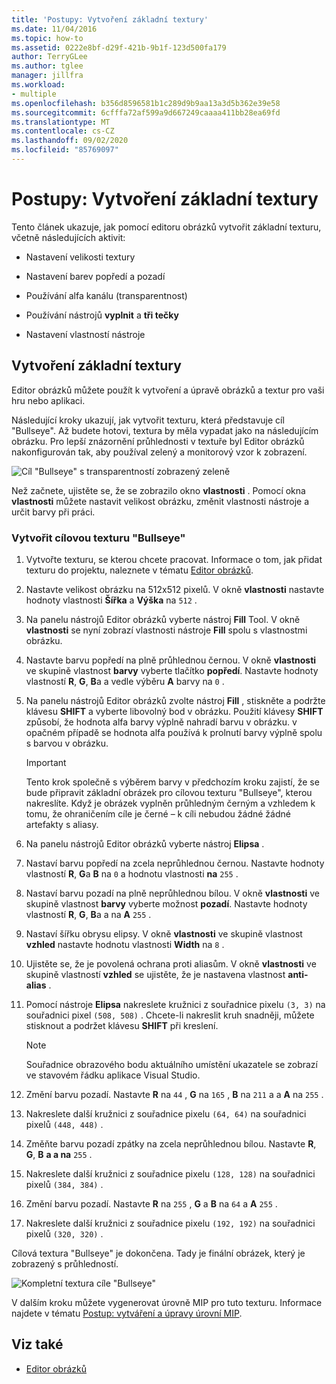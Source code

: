 ```yaml
---
title: 'Postupy: Vytvoření základní textury'
ms.date: 11/04/2016
ms.topic: how-to
ms.assetid: 0222e8bf-d29f-421b-9b1f-123d500fa179
author: TerryGLee
ms.author: tglee
manager: jillfra
ms.workload:
- multiple
ms.openlocfilehash: b356d8596581b1c289d9b9aa13a3d5b362e39e58
ms.sourcegitcommit: 6cfffa72af599a9d667249caaaa411bb28ea69fd
ms.translationtype: MT
ms.contentlocale: cs-CZ
ms.lasthandoff: 09/02/2020
ms.locfileid: "85769097"
---
```

# <a name="how-to-create-a-basic-texture"></a>Postupy: Vytvoření základní textury

Tento článek ukazuje, jak pomocí editoru obrázků vytvořit základní texturu, včetně následujících aktivit:

- Nastavení velikosti textury

- Nastavení barev popředí a pozadí

- Používání alfa kanálu (transparentnost)

- Používání nástrojů **vyplnit** a **tři tečky**

- Nastavení vlastností nástroje

## <a name="create-a-basic-texture"></a>Vytvoření základní textury

Editor obrázků můžete použít k vytvoření a úpravě obrázků a textur pro vaši hru nebo aplikaci.

Následující kroky ukazují, jak vytvořit texturu, která představuje cíl "Bullseye". Až budete hotovi, textura by měla vypadat jako na následujícím obrázku. Pro lepší znázornění průhlednosti v textuře byl Editor obrázků nakonfigurován tak, aby používal zelený a monitorový vzor k zobrazení.

![Cíl "Bullseye" s transparentností zobrazený zeleně](../designers/media/digit-bullseye-texture-in-editor.png)

Než začnete, ujistěte se, že se zobrazilo okno **vlastnosti** . Pomocí okna **vlastnosti** můžete nastavit velikost obrázku, změnit vlastnosti nástroje a určit barvy při práci.

### <a name="create-a-bullseye-target-texture"></a>Vytvořit cílovou texturu "Bullseye"

1. Vytvořte texturu, se kterou chcete pracovat. Informace o tom, jak přidat texturu do projektu, naleznete v tématu [Editor obrázků](../designers/image-editor.md#get-started).

2. Nastavte velikost obrázku na 512x512 pixelů. V okně **vlastnosti** nastavte hodnoty vlastnosti **Šířka** a **Výška** na `512` .

3. Na panelu nástrojů Editor obrázků vyberte nástroj **Fill** Tool. V okně **vlastnosti** se nyní zobrazí vlastnosti nástroje **Fill** spolu s vlastnostmi obrázku.

4. Nastavte barvu popředí na plně průhlednou černou. V okně **vlastnosti** ve skupině vlastnost **barvy** vyberte tlačítko **popředí**. Nastavte hodnoty vlastností **R**, **G**, **B**a a vedle výběru **A** barvy na `0` .

5. Na panelu nástrojů Editor obrázků zvolte nástroj **Fill** , stiskněte a podržte klávesu **SHIFT** a vyberte libovolný bod v obrázku. Použití klávesy **SHIFT** způsobí, že hodnota alfa barvy výplně nahradí barvu v obrázku. v opačném případě se hodnota alfa používá k prolnutí barvy výplně spolu s barvou v obrázku.

    > [!IMPORTANT]
    > Tento krok společně s výběrem barvy v předchozím kroku zajistí, že se bude připravit základní obrázek pro cílovou texturu "Bullseye", kterou nakreslíte. Když je obrázek vyplněn průhledným černým a vzhledem k tomu, že ohraničením cíle je černé – k cíli nebudou žádné žádné artefakty s aliasy.

6. Na panelu nástrojů Editor obrázků vyberte nástroj **Elipsa** .

7. Nastaví barvu popředí na zcela neprůhlednou černou. Nastavte hodnoty vlastností **R**, **G**a **B** na `0` a hodnotu vlastnosti **na** `255` .

8. Nastaví barvu pozadí na plně neprůhlednou bílou. V okně **vlastnosti** ve skupině vlastnost **barvy** vyberte možnost **pozadí**. Nastavte hodnoty vlastností **R**, **G**, **B**a a na **A** `255` .

9. Nastaví šířku obrysu elipsy. V okně **vlastnosti** ve skupině vlastnost **vzhled** nastavte hodnotu vlastnosti **Width** na `8` .

10. Ujistěte se, že je povolená ochrana proti aliasům. V okně **vlastnosti** ve skupině vlastností **vzhled** se ujistěte, že je nastavena vlastnost **anti-alias** .

11. Pomocí nástroje **Elipsa** nakreslete kružnici z souřadnice pixelu `(3, 3)` na souřadnici pixel `(508, 508)` . Chcete-li nakreslit kruh snadněji, můžete stisknout a podržet klávesu **SHIFT** při kreslení.

    > [!NOTE]
    > Souřadnice obrazového bodu aktuálního umístění ukazatele se zobrazí ve stavovém řádku aplikace Visual Studio.

12. Změní barvu pozadí. Nastavte **R** na `44` , **G** na `165` , **B** na `211` a a **A** na `255` .

13. Nakreslete další kružnici z souřadnice pixelu `(64, 64)` na souřadnici pixelů `(448, 448)` .

14. Změňte barvu pozadí zpátky na zcela neprůhlednou bílou. Nastavte **R**, **G**, **B** **a a na** `255` .

15. Nakreslete další kružnici z souřadnice pixelu `(128, 128)` na souřadnici pixelů `(384, 384)` .

16. Změní barvu pozadí. Nastavte **R** na `255` , **G** a **B** na `64` a **A** `255` .

17. Nakreslete další kružnici z souřadnice pixelu `(192, 192)` na souřadnici pixelů `(320, 320)` .

Cílová textura "Bullseye" je dokončena. Tady je finální obrázek, který je zobrazený s průhledností.

![Kompletní textura cíle "Bullseye"](../designers/media/gfx_image_demo_bullseye.png)

V dalším kroku můžete vygenerovat úrovně MIP pro tuto texturu. Informace najdete v tématu [Postup: vytváření a úpravy úrovní MIP](../designers/how-to-create-and-modify-mip-levels.md).

## <a name="see-also"></a>Viz také

- [Editor obrázků](../designers/image-editor.md)
